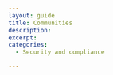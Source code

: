 ```yaml
---
layout: guide
title: Communities
description: 
excerpt: 
categories:
  - Security and compliance

---
```


